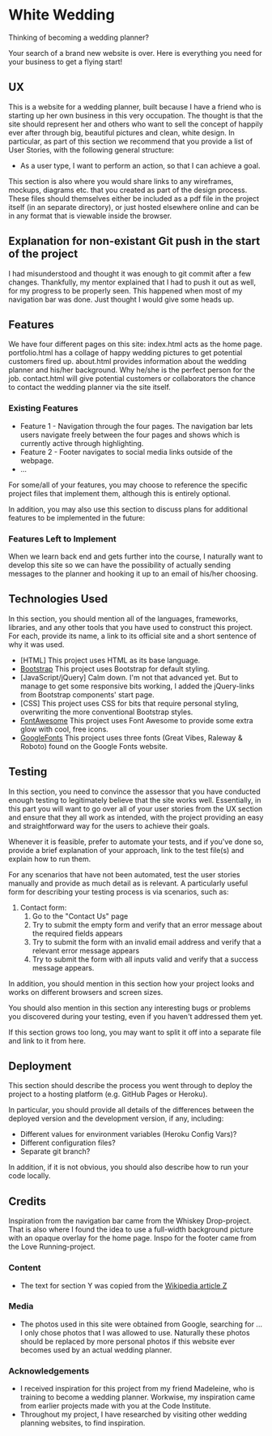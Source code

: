 # White Wedding

Thinking of becoming a wedding planner?

Your search of a brand new website is over. Here is everything you need for your business to get a flying start!

## UX

This is a website for a wedding planner, built because I have a friend who is starting up her own business in this very occupation. The thought is that the site should represent her and others who want to sell the concept of happily ever after through big, beautiful pictures and clean, white design.
In particular, as part of this section we recommend that you provide a list of User Stories, with the following general structure:

- As a user type, I want to perform an action, so that I can achieve a goal.

This section is also where you would share links to any wireframes, mockups, diagrams etc. that you created as part of the design process. These files should themselves either be included as a pdf file in the project itself (in an separate directory), or just hosted elsewhere online and can be in any format that is viewable inside the browser.

## Explanation for non-existant Git push in the start of the project

I had misunderstood and thought it was enough to git commit after a few changes. Thankfully, my mentor explained that I had to push it out as well, for my progress to be properly seen. This happened when most of my navigation bar was done. Just thought I would give some heads up.

## Features

We have four different pages on this site:
index.html acts as the home page.
portfolio.html has a collage of happy wedding pictures to get potential customers fired up.
about.html provides information about the wedding planner and his/her background. Why he/she is the perfect person for the job.
contact.html will give potential customers or collaborators the chance to contact the wedding planner via the site itself.

### Existing Features

- Feature 1 - Navigation through the four pages. The navigation bar lets users navigate freely between the four pages and shows which is currently active through highlighting.
- Feature 2 - Footer navigates to social media links outside of the webpage.
- ...

For some/all of your features, you may choose to reference the specific project files that implement them, although this is entirely optional.

In addition, you may also use this section to discuss plans for additional features to be implemented in the future:

### Features Left to Implement

When we learn back end and gets further into the course, I naturally want to develop this site so we can have the possibility of actually sending messages to the planner and hooking it up to an email of his/her choosing.

## Technologies Used

In this section, you should mention all of the languages, frameworks, libraries, and any other tools that you have used to construct this project. For each, provide its name, a link to its official site and a short sentence of why it was used.

- [HTML] This project uses HTML as its base language.
- [Bootstrap](https://bootstrap.com) This project uses Bootstrap for default styling.
- [JavaScript/jQuery] Calm down. I'm not that advanced yet. But to manage to get some responsive bits working, I added the jQuery-links from Bootstrap components' start page.
- [CSS] This project uses CSS for bits that require personal styling, overwriting the more conventional Bootstrap styles.
- [FontAwesome](https://fontawesome.com) This project uses Font Awesome to provide some extra glow with cool, free icons.
- [GoogleFonts](https://fonts.google.com) This project uses three fonts (Great Vibes, Raleway & Roboto) found on the Google Fonts website.

## Testing

In this section, you need to convince the assessor that you have conducted enough testing to legitimately believe that the site works well. Essentially, in this part you will want to go over all of your user stories from the UX section and ensure that they all work as intended, with the project providing an easy and straightforward way for the users to achieve their goals.

Whenever it is feasible, prefer to automate your tests, and if you've done so, provide a brief explanation of your approach, link to the test file(s) and explain how to run them.

For any scenarios that have not been automated, test the user stories manually and provide as much detail as is relevant. A particularly useful form for describing your testing process is via scenarios, such as:

1. Contact form:
   1. Go to the "Contact Us" page
   2. Try to submit the empty form and verify that an error message about the required fields appears
   3. Try to submit the form with an invalid email address and verify that a relevant error message appears
   4. Try to submit the form with all inputs valid and verify that a success message appears.

In addition, you should mention in this section how your project looks and works on different browsers and screen sizes.

You should also mention in this section any interesting bugs or problems you discovered during your testing, even if you haven't addressed them yet.

If this section grows too long, you may want to split it off into a separate file and link to it from here.

## Deployment

This section should describe the process you went through to deploy the project to a hosting platform (e.g. GitHub Pages or Heroku).

In particular, you should provide all details of the differences between the deployed version and the development version, if any, including:

- Different values for environment variables (Heroku Config Vars)?
- Different configuration files?
- Separate git branch?

In addition, if it is not obvious, you should also describe how to run your code locally.

## Credits

Inspiration from the navigation bar came from the Whiskey Drop-project. That is also where I found the idea to use a full-width background picture with an opaque overlay for the home page. Inspo for the footer came from the Love Running-project.

### Content

- The text for section Y was copied from the [Wikipedia article Z](https://en.wikipedia.org/wiki/Z)

### Media

- The photos used in this site were obtained from Google, searching for ... I only chose photos that I was allowed to use. Naturally these photos should be replaced by more personal photos if this website ever becomes used by an actual wedding planner.

### Acknowledgements

- I received inspiration for this project from my friend Madeleine, who is training to become a wedding planner. Workwise, my inspiration came from earlier projects made with you at the Code Institute.
- Throughout my project, I have researched by visiting other wedding planning websites, to find inspiration.
